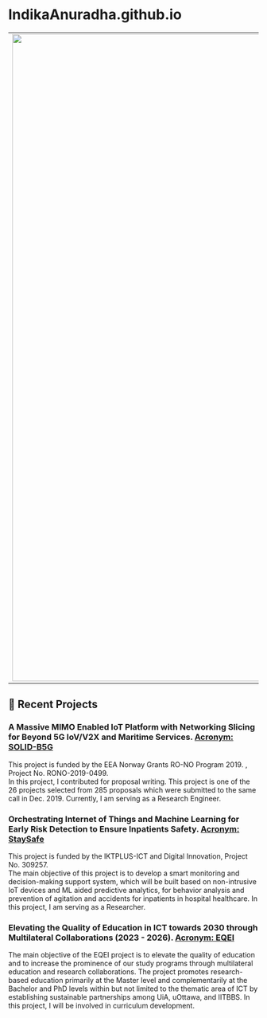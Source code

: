# IndikaAnuradha.github.io

<table>
   <tr>
    <td><img src="https://res.cloudinary.com/uiagder/image/upload/v1683398423/indikab_profil" width="1300"></td>
    <td>
      <ul>
        <span style="font-size: 36px;"><strong>Indika Anuradha</strong></span> <br>
        I am a Researcher at the Department of Information and Communication Technology (ICT) in University of Agder (UiA), Norway. I graduated from the University of Ruhuna (UoR), Sri Lanka with a Bachelor of Science in Engineering degree (First class Honors) in 2008. I completed my Master's degree with a specialization in ICT at the UiA, Norway in 2012. Therein, I received the award for the Best Master's thesis in the field of ICT. I received my Ph.D. from the UiA in November 2016. I worked as a Postdoctoral fellow for three years belonging to the Electronics and IoT research group at the Department of ICT at UiA. Then I worked as a Senior Lecturer at the Faculty of Engineering, UoR for two years.       
      </ul>
    </td>
  </tr>
</table>

<p>

## 📝 Recent Projects
### A Massive MIMO Enabled IoT Platform with Networking Slicing for Beyond 5G IoV/V2X and Maritime Services. [Acronym: SOLID-B5G](https://solid-b5g.upb.ro/)<br>
This project is funded by the EEA Norway Grants RO-NO Program 2019. , Project No. RONO-2019-0499.<br>
In this project, I contributed for proposal writing. This project is one of the 26 projects selected from 285 proposals which were submitted to the same call in Dec. 2019. Currently, I am serving as a Research Engineer.

### Orchestrating Internet of Things and Machine Learning for Early Risk Detection to Ensure Inpatients Safety. [Acronym: StaySafe](https://prosjektbanken.forskningsradet.no/project/FORISS/309257)<br>
This project is funded by the IKTPLUS-ICT and Digital Innovation, Project No. 309257.<br>
The main objective of this project is to develop a smart monitoring and decision-making support system, which will be built based on non-intrusive IoT devices and ML aided predictive analytics, for behavior analysis and prevention of agitation and accidents for inpatients in hospital healthcare. In this project, I am serving as a Researcher.

  ### Elevating the Quality of Education in ICT towards 2030 through Multilateral Collaborations (2023 - 2026). [Acronym: EQEI](https://www.uia.no/en/research/research-projects/elevating-the-quality-of-education-in-ict-towards-2030-through-multilateral-collaborations-eqei)<br>
The main objective of the EQEI project is to elevate the quality of education and to increase the prominence of our study programs through multilateral education and research collaborations. The project promotes research-based education primarily at the Master level and complementarily at the Bachelor and PhD levels within but not limited to the thematic area of ICT by establishing sustainable partnerships among UiA, uOttawa, and IITBBS. In this project, I will be involved in curriculum development.
  
</p>


